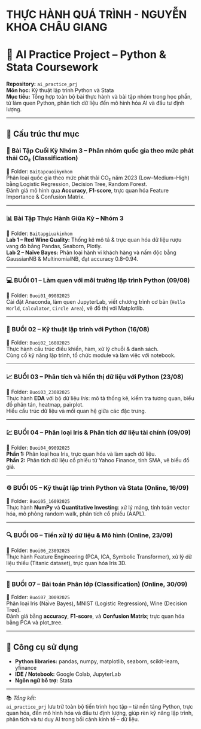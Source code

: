 # THỰC HÀNH QUÁ TRÌNH - NGUYỄN KHOA CHÂU GIANG
# 🤖 AI Practice Project – Python & Stata Coursework

**Repository:** `ai_practice_prj`  
**Môn học:** Kỹ thuật lập trình Python và Stata  
**Mục tiêu:** Tổng hợp toàn bộ bài thực hành và bài tập nhóm trong học phần, từ làm quen Python, phân tích dữ liệu đến mô hình hóa AI và đầu tư định lượng.

---

## 📂 Cấu trúc thư mục

### 🧠 Bài Tập Cuối Kỳ Nhóm 3 – Phân nhóm quốc gia theo mức phát thải CO₂ (Classification)

📁 Folder: `Baitapcuoikynhom`  
Phân loại quốc gia theo mức phát thải CO₂ năm 2023 (Low–Medium–High) bằng Logistic Regression, Decision Tree, Random Forest.  
Đánh giá mô hình qua **Accuracy**, **F1-score**, trực quan hóa Feature Importance & Confusion Matrix.

---

### 📊 Bài Tập Thực Hành Giữa Kỳ – Nhóm 3

📁 Folder: `Baitapgiuakinhom`  
**Lab 1 – Red Wine Quality:** Thống kê mô tả & trực quan hóa dữ liệu rượu vang đỏ bằng Pandas, Seaborn, Plotly.  
**Lab 2 – Naïve Bayes:** Phân loại hành vi khách hàng và nấm độc bằng GaussianNB & MultinomialNB, đạt accuracy 0.8–0.94.  

---

### 💻 BUỔI 01 – Làm quen với môi trường lập trình Python (09/08)

📁 Folder: `Buoi01_09082025`  
Cài đặt Anaconda, làm quen JupyterLab, viết chương trình cơ bản (`Hello World`, `Calculator`, `Circle Area`), vẽ đồ thị với Matplotlib.

---

### 🧩 BUỔI 02 – Kỹ thuật lập trình với Python (16/08)

📁 Folder: `Buoi02_16082025`  
Thực hành cấu trúc điều khiển, hàm, xử lý chuỗi & danh sách.  
Củng cố kỹ năng lập trình, tổ chức module và làm việc với notebook.

---

### 📈 BUỔI 03 – Phân tích và hiển thị dữ liệu với Python (23/08)

📁 Folder: `Buoi03_23082025`  
Thực hành **EDA** với bộ dữ liệu *Iris*: mô tả thống kê, kiểm tra tương quan, biểu đồ phân tán, heatmap, pairplot.  
Hiểu cấu trúc dữ liệu và mối quan hệ giữa các đặc trưng.

---

### 💹 BUỔI 04 – Phân loại Iris & Phân tích dữ liệu tài chính (09/09)

📁 Folder: `Buoi04_09092025`  
**Phần 1:** Phân loại hoa Iris, trực quan hóa và làm sạch dữ liệu.  
**Phần 2:** Phân tích dữ liệu cổ phiếu từ Yahoo Finance, tính SMA, vẽ biểu đồ giá.

---

### ⚙️ BUỔI 05 – Kỹ thuật lập trình Python và Stata (Online, 16/09)

📁 Folder: `Buoi05_16092025`  
Thực hành **NumPy** và **Quantitative Investing**: xử lý mảng, tính toán vector hóa, mô phỏng random walk, phân tích cổ phiếu (AAPL).

---

### 🔍 BUỔI 06 – Tiền xử lý dữ liệu & Mô hình (Online, 23/09)

📁 Folder: `Buoi06_23092025`  
Thực hành Feature Engineering (PCA, ICA, Symbolic Transformer), xử lý dữ liệu thiếu (Titanic dataset), trực quan hóa Iris 3D.

---

### 🧠 BUỔI 07 – Bài toán Phân lớp (Classification) (Online, 30/09)

📁 Folder: `Buoi07_30092025`  
Phân loại Iris (Naive Bayes), MNIST (Logistic Regression), Wine (Decision Tree).  
Đánh giá bằng **accuracy**, **F1-score**, và **Confusion Matrix**; trực quan hóa bằng PCA và plot_tree.

---

## 🧰 Công cụ sử dụng  

* **Python libraries:** pandas, numpy, matplotlib, seaborn, scikit-learn, yfinance  
* **IDE / Notebook:** Google Colab, JupyterLab  
* **Ngôn ngữ bổ trợ:** Stata  

---

📚 *Tổng kết:*  
`ai_practice_prj` lưu trữ toàn bộ tiến trình học tập – từ nền tảng Python, trực quan hóa, đến mô hình hóa và đầu tư định lượng, giúp rèn kỹ năng lập trình, phân tích và tư duy AI trong bối cảnh kinh tế – dữ liệu.
